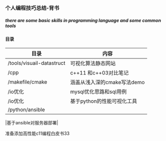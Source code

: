 ### 个人编程技巧总结-背书

##### there are some basic skills in programming language and some common tools


#### 目录


|目录                            |             内容        |
|--------------------------------|------------------------|
|/tools/visuail-datastruct        |   可视化算法静态网站     |
|/cpp                             | c++11 和c++03对比笔记 |
|/makefile/cmake                    |涵盖从浅入深的cmake写法demo|
|/io优化                           |mysql优化思路和sql用例|
|/io优化                           |基于python的性能可视化工具|
|/python/ansible     

 |基于ansible对服务器部署|


准备添加高性能c11编程白皮书33

